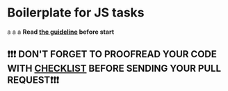 # Boilerplate for JS tasks
a a a
**Read [the guideline](https://github.com/mate-academy/js_task-guideline/blob/master/README.md) before start**
## ❗️❗️❗️ DON'T FORGET TO PROOFREAD YOUR CODE WITH [CHECKLIST](https://github.com/mate-academy/js_task-transportation-on-vacation/blob/master/checklist.md) BEFORE SENDING YOUR PULL REQUEST❗️❗️❗️
